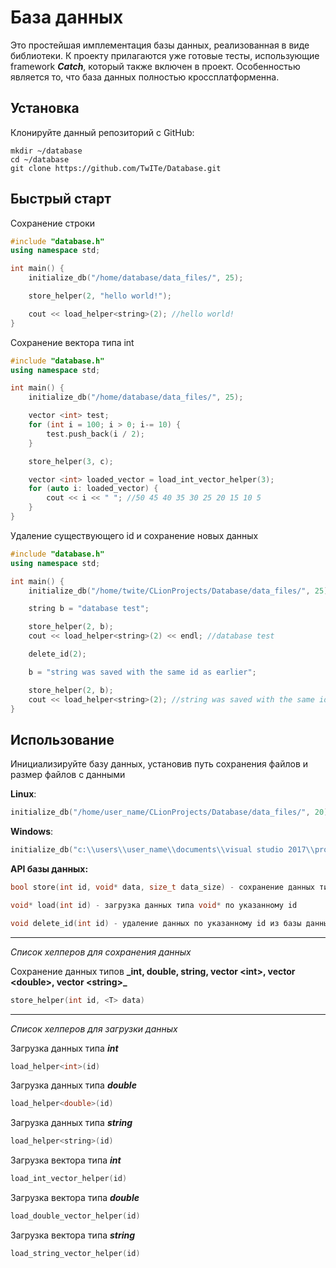 # База данных

Это простейшая имплементация базы данных, реализованная в виде библиотеки.
К проекту прилагаются уже готовые тесты, использующие framework ***Catch***, который также включен в проект.
Особенностью является то, что база данных полностью кроссплатформенна.

## Установка

Клонируйте данный репозиторий с GitHub:

```
mkdir ~/database
cd ~/database
git clone https://github.com/TwITe/Database.git
```

## Быстрый старт

Сохранение строки
  ```c++
  #include "database.h"
  using namespace std;

  int main() {
      initialize_db("/home/database/data_files/", 25);

      store_helper(2, "hello world!");

      cout << load_helper<string>(2); //hello world!
  }
  ```

Сохранение вектора типа int
  ```c++
  #include "database.h"
  using namespace std;

  int main() {
      initialize_db("/home/database/data_files/", 25);

      vector <int> test;
      for (int i = 100; i > 0; i-= 10) {
          test.push_back(i / 2);
      }

      store_helper(3, c);

      vector <int> loaded_vector = load_int_vector_helper(3);
      for (auto i: loaded_vector) {
          cout << i << " "; //50 45 40 35 30 25 20 15 10 5
      }
  }
  ```

Удаление существующего id и сохранение новых данных

```c++
#include "database.h"
using namespace std;

int main() {
    initialize_db("/home/twite/CLionProjects/Database/data_files/", 25);

    string b = "database test";

    store_helper(2, b);
    cout << load_helper<string>(2) << endl; //database test

    delete_id(2);

    b = "string was saved with the same id as earlier";

    store_helper(2, b);
    cout << load_helper<string>(2); //string was saved with the same id as earlier
}
```

## Использование

Инициализируйте базу данных, установив путь сохранения файлов и размер файлов с данными

 **Linux**:
 ```c++
 initialize_db("/home/user_name/CLionProjects/Database/data_files/", 20)
 ```
 **Windows**:
  ```c++
  initialize_db("c:\\users\\user_name\\documents\\visual studio 2017\\projects\\database\\data_files\\", 20)
  ```

**API базы данных:**

  ```c++
  bool store(int id, void* data, size_t data_size) - сохранение данных типа void*
  ```
   ```c++
 void* load(int id) - загрузка данных типа void* по указанному id
```
  ```c++
  void delete_id(int id) - удаление данных по указанному id из базы данных
  ```

---

*Список хелперов для сохранения данных*

Сохранение данных типов **_int, double, string, vector \<int>\, vector \<double>\, vector \<string>\_**
```c++
store_helper(int id, <T> data)
```

---

*Список хелперов для загрузки данных*

Загрузка данных типа ***int***
 ```c++
load_helper<int>(id)
```

Загрузка данных типа ***double***
 ```c++
load_helper<double>(id)
```

Загрузка данных типа ***string***
 ```c++
load_helper<string>(id)
```

Загрузка вектора типа ***int***
 ```c++
load_int_vector_helper(id)
```

Загрузка вектора типа ***double***
 ```c++
load_double_vector_helper(id)
```

Загрузка вектора типа ***string***
 ```c++
load_string_vector_helper(id)
```